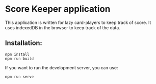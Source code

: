 # Score Keeper application

This application is written for lazy card-players to keep track of score. It uses indexedDB in the browser to keep track of the data.

## Installation:

    npm install   
    npm run build

If you want to run the development server, you can use:

    npm run serve

